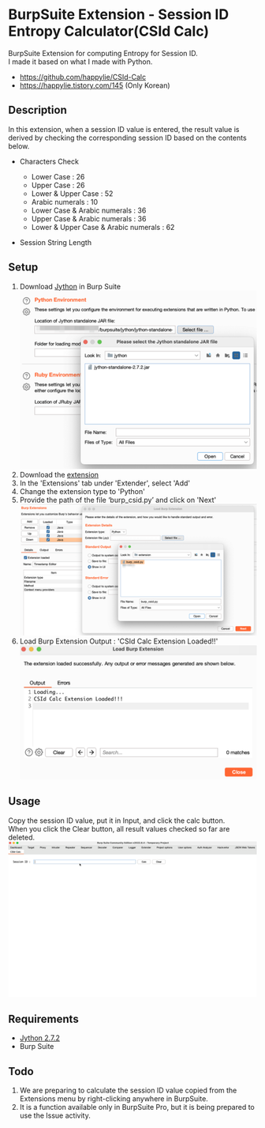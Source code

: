 # BurpSuite Extension - Session ID Entropy Calculator(CSId Calc)
BurpSuite Extension for computing Entropy for Session ID.
<br>
I made it based on what I made with Python.
- https://github.com/happylie/CSId-Calc
- https://happylie.tistory.com/145 (Only Korean)

## Description 
In this extension, when a session ID value is entered, the result value is derived by checking the corresponding session ID based on the contents below.
- Characters Check
  - Lower Case : 26
  - Upper Case : 26
  - Lower & Upper Case : 52
  - Arabic numerals : 10
  - Lower Case & Arabic numerals : 36
  - Upper Case & Arabic numerals : 36
  - Lower & Upper Case & Arabic numerals : 62

- Session String Length

## Setup
1. Download [Jython](https://www.jython.org/download) in Burp Suite
![](screenshots/jython.png)
2. Download the [extension](https://github.com/happylie/Burp-CSId-Calc/archive/refs/tags/v1.0.zip)
3. In the 'Extensions' tab under 'Extender', select 'Add'
4. Change the extension type to 'Python'
5. Provide the path of the file ‘burp_csid.py’ and click on 'Next'
![](screenshots/burp_extension.png)
6. Load Burp Extension Output : 'CSId Calc Extension Loaded!!'
![](screenshots/extension_load.png)

## Usage
Copy the session ID value, put it in Input, and click the calc button.
<br>
When you click the Clear button, all result values checked so far are deleted.
![](screenshots/burp_cisd_usage.gif)

## Requirements
- [Jython 2.7.2](https://www.jython.org/download)
- Burp Suite 

## Todo
1. We are preparing to calculate the session ID value copied from the Extensions menu by right-clicking anywhere in BurpSuite.
2. It is a function available only in BurpSuite Pro, but it is being prepared to use the Issue activity.
